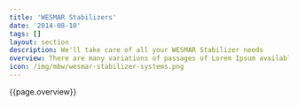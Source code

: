 ```yaml
---
title: 'WESMAR Stabilizers'
date: '2014-08-10'
tags: []
layout: section
description: We'll take care of all your WESMAR Stabilizer needs
overview: There are many variations of passages of Lorem Ipsum available, injected generators on the  embarrassing hidden in the middle all the dictionary of  randomised words which don’t look even slightly distracted by these distribution of letters, as opposed to using  Content here, content here making it look like readable English. Many desktop publishing packages and web page editors there many variation of passages of Lorem Ipsum available, but the majority have suffered alteration in some form, by injected humour or randomised words which don’t look even slightly believable. If you are anything embarrassing hidden in the middle of text.
icon: /img/mbw/wesmar-stabilizer-systems.png
---
```


{{page.overview}}
